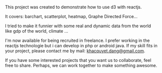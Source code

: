 This project was created to demonstrate how to use d3 with reactjs.

It covers: barchart, scatterplot, heatmap, Graphe Directed Force...

I tried to make it funnier with some real and dynamic data from the world like gdp of the world, climate ...

I'm now available for being recruited in freelance. I prefer working in the reactjs technologie but i can develop in php or android java. If my skill fits in your project, please contact me by mail: khacquyet.dang@gmail.com.

If you have some interested projects that you want us to collaborate, feel free to share. Perhaps, we can work together to make something awesome.
